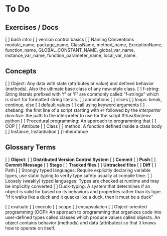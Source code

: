 To Do
=====

Exercises / Docs
----------------

[ ] bash intro
[ ] version control basics
[ ] Naming Conventions
    module_name, package_name, ClassName, method_name, ExceptionName, function_name, GLOBAL_CONSTANT_NAME, global_var_name, instance_var_name, function_parameter_name, local_var_name.


Concepts
--------

[ ] Object: Any data with state (attributes or value) and defined behavior
    (methods). Also the ultimate base class of any new-style class.
[ ] f-string: String literals prefixed with 'f' or 'F' are commonly called
    "f-strings" which is short for formatted string literals.
[ ] annotations
[ ] slices
[ ] loops: break, continue, else
[ ] default values
[ ] call using keyword arguments
[ ] shebang: the first line of a script starting with `#!` followed by the
    *interperter directive*: the path to the interpreter to use for the script
    #!/usr/bin/env python
[ ] Procedural programming: An approach to programming that
[ ] OOP
    [ ] Attribute
    [ ] Class
    [ ] method: A function defined inside a class body
    [ ] Instance, Instantiation
    [ ] Inheratance


Glossary Terms
--------------

[ ] **Object**:
[ ] **Distributed Version Control System**
[ ] **Commit**
[ ] **Push**
[ ] **Commit Message**
[ ] **Stage**
[ ] **Tracked files**
[ ] **Untracked files**
[ ] **Diff**
[ ] Path
[ ] Strongly typed languages: Require explicitly declaring variable types, use
    static typing to verify type safety usually at compile time.
[ ] Loosely (weakly) typed languages: Types are checked at runtime and may be implicitly converted
[ ] Duck-typing: A system that determines if an object is valid for based on its
    behaviors and properties rather than its type. "If it walks like a duck and it
    quacks like a duck, then it must be a duck"



[ ] evaluate
[ ] execute
[ ] scope
[ ] encapsulation
[ ] Object-oriented programming (OOP): An approach to programming that
    organizes code into user-defined types called classes which produce values
    called objects. An object contains behavior (methods) and data (attributes) so
    that it knows how to operate on itself.


